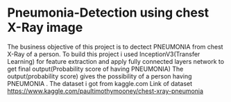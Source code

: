 # Pneumonia-Detection using chest X-Ray image
The business objective of this project is to dectect PNEUMONIA from chest X-Ray of a person.
To build this project i used InceptionV3(Transfer Learning) for feature extraction and apply fully connected layers network to get final output(Probability score of having PNEUMONIA)
The output(probability score) gives the possibility of a person having PNEUMONIA .
The dataset i got from kaggle.com
Link of dataset https://www.kaggle.com/paultimothymooney/chest-xray-pneumonia
